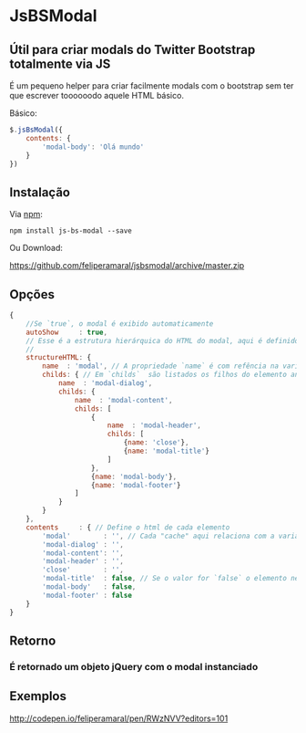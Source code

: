 # JsBSModal

## Útil para criar modals do Twitter Bootstrap totalmente via JS

É um pequeno helper para criar facilmente modals com o bootstrap sem ter que escrever toooooodo aquele HTML básico.

Básico:

```js
$.jsBsModal({
	contents: {
	    'modal-body': 'Olá mundo'
	}
})
```

## Instalação
Via [npm](http://npmjs.org):
```shell
npm install js-bs-modal --save
```

Ou Download:

https://github.com/feliperamaral/jsbsmodal/archive/master.zip


## Opções
```js
{
	//Se `true`, o modal é exibido automaticamente
	autoShow     : true,
    // Esse é a estrutura hierárquica do HTML do modal, aqui é definido quem é filho de quem.
    // 
	structureHTML: {
		name  : 'modal', // A propriedade `name` é com refência na variável interna `htmls` (olha lá no source depois)
		childs: { // Em `childs`  são listados os filhos do elemento anterior
			name  : 'modal-dialog',
			childs: {
				name  : 'modal-content',
				childs: [
					{
						name  : 'modal-header',
						childs: [
							{name: 'close'},
							{name: 'modal-title'}
						]
					},
					{name: 'modal-body'},
					{name: 'modal-footer'}
				]
			}
		}
	},
    contents     : { // Define o html de cada elemento
		'modal'        : '', // Cada "cache" aqui relaciona com a variável interna `htmls` (que eu comentei lá em cima)
		'modal-dialog' : '', 
		'modal-content': '',
		'modal-header' : '',
		'close'        : '',
		'modal-title'  : false, // Se o valor for `false` o elemento nem é criado
		'modal-body'   : false,
		'modal-footer' : false
	}
}
```

## Retorno
### É retornado um objeto jQuery com o modal instanciado


## Exemplos

http://codepen.io/feliperamaral/pen/RWzNVV?editors=101
